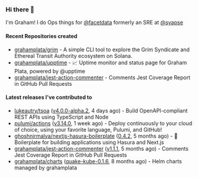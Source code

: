 ### Hi there 👋

I'm Graham! I do Ops things for [@facetdata](https://github.com/facetdata) formerly an SRE at [@syapse](https://github.com/syapse)

#### Recent Repositories created
- [grahamplata/grim](https://github.com/grahamplata/grim) - A simple CLI tool to explore the Grim Syndicate and Ethereal Transit Authority ecosystem on Solana.
- [grahamplata/upptime](https://github.com/grahamplata/upptime) - 📈 Uptime monitor and status page for Graham Plata, powered by @upptime
- [grahamplata/jest-action-commenter](https://github.com/grahamplata/jest-action-commenter) - Comments Jest Coverage Report in GitHub Pull Requests

#### Latest releases I've contributed to


- [lukeautry/tsoa](https://github.com/lukeautry/tsoa) ([v4.0.0-alpha.2](https://github.com/lukeautry/tsoa/releases/tag/v4.0.0-alpha.2), 4 days ago) - Build OpenAPI-compliant REST APIs using TypeScript and Node
- [pulumi/actions](https://github.com/pulumi/actions) ([v3.14.0](https://github.com/pulumi/actions/releases/tag/v3.14.0), 1 week ago) - Deploy continuously to your cloud of choice, using your favorite language, Pulumi, and GitHub!
- [ghoshnirmalya/nextjs-hasura-boilerplate](https://github.com/ghoshnirmalya/nextjs-hasura-boilerplate) ([0.4.2](https://github.com/ghoshnirmalya/nextjs-hasura-boilerplate/releases/tag/0.4.2), 5 months ago) - :art: Boilerplate for building applications using Hasura and Next.js
- [grahamplata/jest-action-commenter](https://github.com/grahamplata/jest-action-commenter) ([v1.1.1](https://github.com/grahamplata/jest-action-commenter/releases/tag/v1.1.1), 5 months ago) - Comments Jest Coverage Report in GitHub Pull Requests
- [grahamplata/charts](https://github.com/grahamplata/charts) ([quake-kube-0.1.6](https://github.com/grahamplata/charts/releases/tag/quake-kube-0.1.6), 8 months ago) - Helm charts managed by grahamplata

